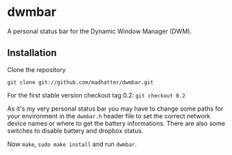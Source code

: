 # dwmbar

A personal status bar for the Dynamic Window Manager (DWM).

## Installation

Clone the repository

```git clone git://github.com/madhatter/dwmbar.git```

For the first stable version checkout tag 0.2:
`git checkout 0.2`

As it's my very personal status bar you may have to change
some paths for your environment in the `dwmbar.h` header file
to set the correct network device names or where to get the
battery informations.
There are also some switches to disable battery and dropbox status.

Now `make`, `sudo make install` and run `dwmbar`.

